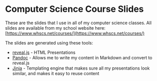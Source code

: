 # Computer Science Course Slides
These are the slides that I use in all of my computer science classes. All slides are available from my school website here: [https://www.whscs.net/courses/](https://www.whscs.net/courses/)

The slides are generated using these tools:
* [reveal.js](https://revealjs.com/) - HTML Presentations
* [Pandoc](https://pandoc.org/) - Allows me to write my content in Markdown and convert to reveal.js
* [Jinja](https://jinja.palletsprojects.com/en/3.1.x/) - Templating engine that makes sure all my presentations look similar, and makes it easy to reuse content

